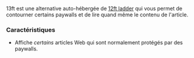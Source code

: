 13ft est une alternative auto-hébergée de [12ft ladder](https://12ft.io) qui vous permet de contourner certains paywalls et de lire quand même le contenu de l'article.

### Caractéristiques

- Affiche *certains* articles Web qui sont normalement protégés par des paywalls.
